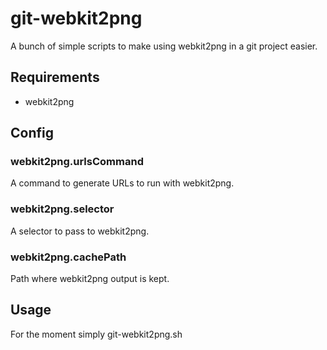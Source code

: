 # git-webkit2png
A bunch of simple scripts to make using webkit2png in a git project
easier.

## Requirements

- webkit2png

## Config
### webkit2png.urlsCommand
A command to generate URLs to run with webkit2png.
### webkit2png.selector
A selector to pass to webkit2png.
### webkit2png.cachePath
Path where webkit2png output is kept.

## Usage
For the moment simply
git-webkit2png.sh
